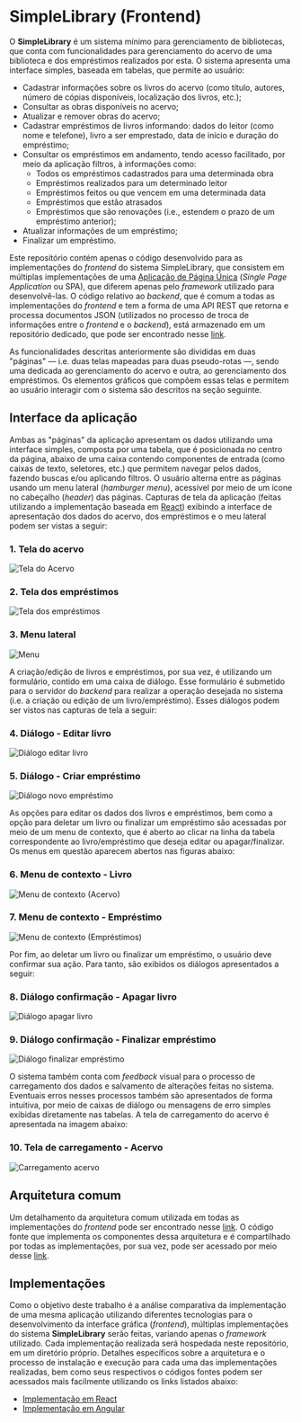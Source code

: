 # SimpleLibrary (Frontend)

O **SimpleLibrary** é um sistema mínimo para gerenciamento de bibliotecas, que conta
com funcionalidades para gerenciamento do acervo de uma biblioteca e dos
empréstimos realizados por esta. O sistema apresenta uma interface simples,
baseada em tabelas, que permite ao usuário:

- Cadastrar informações sobre os livros do acervo (como título, autores, número
de cópias disponíveis, localização dos livros, etc.);
- Consultar as obras disponíveis no acervo;
- Atualizar e remover obras do acervo;
- Cadastrar empréstimos de livros informando: dados do leitor (como nome e
telefone), livro a ser emprestado, data de início e duração do empréstimo;
- Consultar os empréstimos em andamento, tendo acesso facilitado, por meio da
aplicação filtros, à informações como:
  - Todos os empréstimos cadastrados para uma determinada obra
  - Empréstimos realizados para um determinado leitor
  - Empréstimos feitos ou que vencem em uma determinada data
  - Empréstimos que estão atrasados
  - Empréstimos que são renovações (i.e., estendem o prazo de um empréstimo
    anterior);
- Atualizar informações de um empréstimo;
- Finalizar um empréstimo.

Este repositório contém apenas o código desenvolvido para as implementações do
*frontend* do sistema SimpleLibrary, que consistem em múltiplas implementações
de uma [Aplicação de Página
Única](https://pt.wikipedia.org/wiki/Aplicativo_de_p%C3%A1gina_%C3%BAnica)
(*Single Page Application* ou SPA), que diferem apenas pelo *framework*
utilizado para desenvolvê-las. O código relativo ao *backend*, que é comum a
todas as implementações do *frontend* e tem a forma de uma API REST que retorna
e processa documentos JSON (utilizados no processo de troca de informações entre
o *frontend* e o *backend*), está armazenado em um repositório dedicado, que
pode ser encontrado nesse
[link](https://github.com/PedroPires20/SimpleLibrary-Backend.git).

As funcionalidades descritas anteriormente são divididas em duas "páginas" —
i.e. duas telas mapeadas para duas pseudo-rotas —, sendo uma dedicada ao
gerenciamento do acervo e outra, ao gerenciamento dos empréstimos. Os elementos
gráficos que compõem essas telas e permitem ao usuário interagir com o sistema
são descritos na seção seguinte.

## Interface da aplicação

Ambas as "páginas" da aplicação apresentam os dados utilizando uma interface
simples, composta por uma tabela, que é posicionada no centro da página, abaixo
de uma caixa contendo componentes de entrada (como caixas de texto, seletores,
etc.) que permitem navegar pelos dados, fazendo buscas e/ou aplicando filtros. O
usuário alterna entre as páginas usando um menu lateral (*hamburger menu*),
acessível por meio de um ícone no cabeçalho (*header*) das páginas. Capturas de
tela da aplicação (feitas utilizando a implementação baseada em
[React](https://react.dev/)) exibindo a interface de apresentação dos dados do
acervo, dos empréstimos e o meu lateral podem ser vistas a seguir:

### 1. Tela do acervo

![Tela do Acervo](docs/Tela_Acervo.png)

### 2. Tela dos empréstimos

![Tela dos empréstimos](docs/Tela_Emprestimos.png)

### 3. Menu lateral

![Menu](docs/Menu.png)

A criação/edição de livros e empréstimos, por sua vez, é utilizando um
formulário, contido em uma caixa de diálogo. Esse formulário é submetido para o
servidor do *backend* para realizar a operação desejada no sistema (i.e. a
criação ou edição de um livro/empréstimo). Esses diálogos podem ser vistos nas
capturas de tela a seguir:

### 4. Diálogo - Editar livro

![Diálogo editar livro](docs/Dialogo_Criar_Editar.png)

### 5. Diálogo - Criar empréstimo

![Diálogo novo empréstimo](docs/Dialogo_Criar_Emprestimo.png)

As opções para editar os dados dos livros e empréstimos, bem como a opção para
deletar um livro ou finalizar um empréstimo são acessadas por meio de um menu de
contexto, que é aberto ao clicar na linha da tabela correspondente ao
livro/empréstimo que deseja editar ou apagar/finalizar. Os menus em questão
aparecem abertos nas figuras abaixo:

### 6. Menu de contexto - Livro

![Menu de contexto (Acervo)](docs/Menu_Contexto.png)

### 7. Menu de contexto - Empréstimo

![Menu de contexto (Empréstimos)](docs/Menu_Contexto_Emprestimo.png)

Por fim, ao deletar um livro ou finalizar um empréstimo, o usuário deve
confirmar sua ação. Para tanto, são exibidos os diálogos apresentados a seguir:

### 8. Diálogo confirmação - Apagar livro

![Diálogo apagar livro](docs/Dialogo_Deletar.png)

### 9. Diálogo confirmação - Finalizar empréstimo

![Diálogo finalizar empréstimo](docs/Dialogo_Finalizar.png)

O sistema também conta com *feedback* visual para o processo de carregamento dos
dados e salvamento de alterações feitas no sistema. Eventuais erros nesses
processos também são apresentados de forma intuitiva, por meio de caixas de
diálogo ou mensagens de erro simples exibidas diretamente nas tabelas. A tela de
carregamento do acervo é apresentada na imagem abaixo:

### 10. Tela de carregamento - Acervo

![Carregamento acervo](docs/Carregamento_Acervo.png)

## Arquitetura comum

Um detalhamento da arquitetura comum utilizada em todas as implementações do
*frontend* pode ser encontrado nesse [link](docs/arquitetura.md). O código fonte
que implementa os componentes dessa arquitetura e é compartilhado por todas as
implementações, por sua vez, pode ser acessado por meio desse
[link](common/README.md).

## Implementações

Como o objetivo deste trabalho é a análise comparativa da implementação de uma
mesma aplicação utilizando diferentes tecnologias para o desenvolvimento da
interface gráfica (*frontend*), múltiplas implementações do sistema
**SimpleLibrary** serão feitas, variando apenas o *framework* utilizado. Cada
implementação realizada será hospedada neste repositório, em um diretório
próprio. Detalhes específicos sobre a arquitetura e o processo de instalação e
execução para cada uma das implementações realizadas, bem como seus respectivos
o códigos fontes podem ser acessados mais facilmente utilizando os links
listados abaixo:

- [Implementação em React](React/README.md)
- [Implementação em Angular](Angular/README.md)
